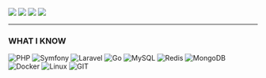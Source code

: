 [![](https://img.shields.io/badge/-gmail-%23ff5252?style=for-the-badge&logo=gmail&logoColor=white)](mailto:mjgheytasi@gmail.com)
[![](https://img.shields.io/badge/-linkedin-blue?style=for-the-badge&logo=linkedin&logoColor=white)](https://www.linkedin.com/in/mojtaba-gheytasi)
[![](https://img.shields.io/badge/-hacker%20rank-%232c3e50?style=for-the-badge&logo=hackerrank)](https://www.hackerrank.com/mjgheytasi)
[![](https://img.shields.io/badge/-medium-black?style=for-the-badge&logo=medium)](https://medium.com/@mjgheytasi)

<hr>

### WHAT I KNOW

![PHP](https://www.vectorlogo.zone/logos/php/php-icon.svg)
![Symfony](https://www.vectorlogo.zone/logos/symfony/symfony-icon.svg)
![Laravel](https://www.vectorlogo.zone/logos/laravel/laravel-icon.svg)
![Go](https://www.vectorlogo.zone/logos/golang/golang-icon.svg)
![MySQL](https://www.vectorlogo.zone/logos/mysql/mysql-icon.svg)
![Redis](https://www.vectorlogo.zone/logos/redis/redis-icon.svg)
![MongoDB](https://www.vectorlogo.zone/logos/mongodb/mongodb-icon.svg)
![Docker](https://www.vectorlogo.zone/logos/docker/docker-icon.svg)
![Linux](https://www.vectorlogo.zone/logos/linux/linux-icon.svg)
![GIT](https://www.vectorlogo.zone/logos/git-scm/git-scm-icon.svg)
